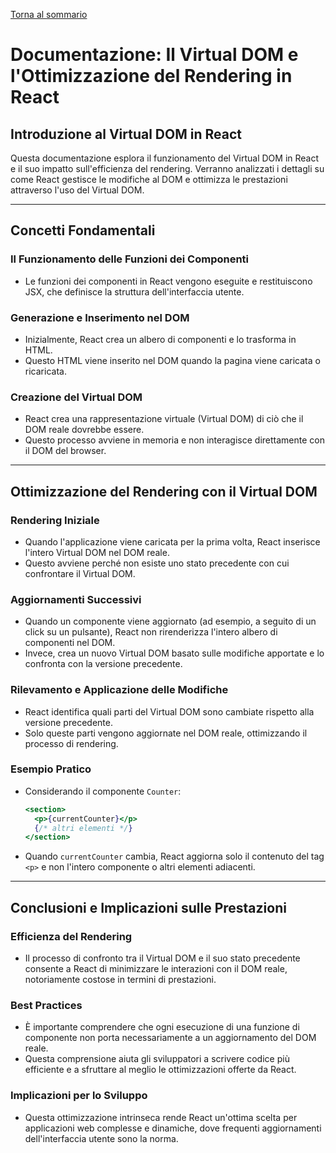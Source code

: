 [Torna al sommario](../../Summary.md)

# Documentazione: Il Virtual DOM e l'Ottimizzazione del Rendering in React

## Introduzione al Virtual DOM in React

Questa documentazione esplora il funzionamento del Virtual DOM in React e il suo impatto sull'efficienza del rendering. Verranno analizzati i dettagli su come React gestisce le modifiche al DOM e ottimizza le prestazioni attraverso l'uso del Virtual DOM.

---

## Concetti Fondamentali

### Il Funzionamento delle Funzioni dei Componenti

- Le funzioni dei componenti in React vengono eseguite e restituiscono JSX, che definisce la struttura dell'interfaccia utente.

### Generazione e Inserimento nel DOM

- Inizialmente, React crea un albero di componenti e lo trasforma in HTML.
- Questo HTML viene inserito nel DOM quando la pagina viene caricata o ricaricata.

### Creazione del Virtual DOM

- React crea una rappresentazione virtuale (Virtual DOM) di ciò che il DOM reale dovrebbe essere.
- Questo processo avviene in memoria e non interagisce direttamente con il DOM del browser.

---

## Ottimizzazione del Rendering con il Virtual DOM

### Rendering Iniziale

- Quando l'applicazione viene caricata per la prima volta, React inserisce l'intero Virtual DOM nel DOM reale.
- Questo avviene perché non esiste uno stato precedente con cui confrontare il Virtual DOM.

### Aggiornamenti Successivi

- Quando un componente viene aggiornato (ad esempio, a seguito di un click su un pulsante), React non rirenderizza l'intero albero di componenti nel DOM.
- Invece, crea un nuovo Virtual DOM basato sulle modifiche apportate e lo confronta con la versione precedente.

### Rilevamento e Applicazione delle Modifiche

- React identifica quali parti del Virtual DOM sono cambiate rispetto alla versione precedente.
- Solo queste parti vengono aggiornate nel DOM reale, ottimizzando il processo di rendering.

### Esempio Pratico

- Considerando il componente `Counter`:

  ```jsx
  <section>
    <p>{currentCounter}</p>
    {/* altri elementi */}
  </section>
  ```

- Quando `currentCounter` cambia, React aggiorna solo il contenuto del tag `<p>` e non l'intero componente o altri elementi adiacenti.

---

## Conclusioni e Implicazioni sulle Prestazioni

### Efficienza del Rendering

- Il processo di confronto tra il Virtual DOM e il suo stato precedente consente a React di minimizzare le interazioni con il DOM reale, notoriamente costose in termini di prestazioni.

### Best Practices

- È importante comprendere che ogni esecuzione di una funzione di componente non porta necessariamente a un aggiornamento del DOM reale.
- Questa comprensione aiuta gli sviluppatori a scrivere codice più efficiente e a sfruttare al meglio le ottimizzazioni offerte da React.

### Implicazioni per lo Sviluppo

- Questa ottimizzazione intrinseca rende React un'ottima scelta per applicazioni web complesse e dinamiche, dove frequenti aggiornamenti dell'interfaccia utente sono la norma.

